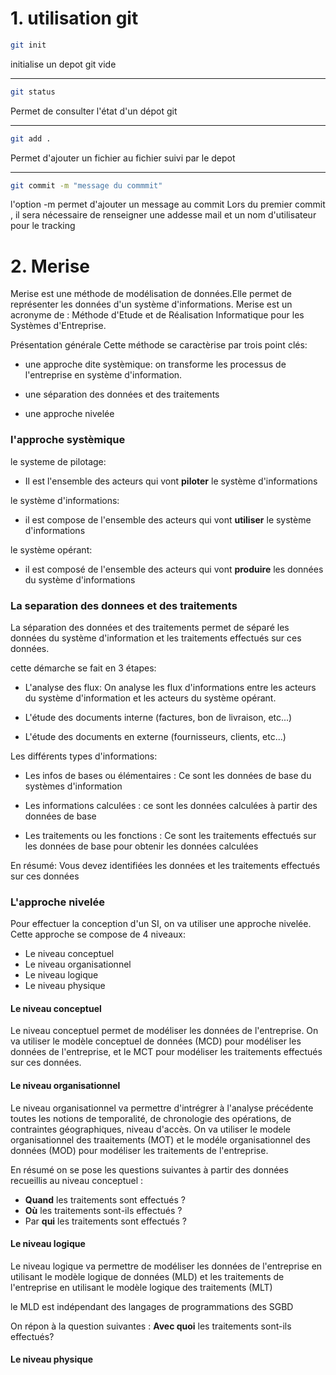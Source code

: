 # 1. utilisation git

``` bash
git init
``` 
initialise un depot git vide

**********************

``` bash
git status
```
Permet de consulter l'état d'un dépot git

**********************

``` bash
git add .
``` 
Permet d'ajouter un fichier au fichier suivi par le depot

**********************

``` bash
git commit -m "message du commmit"
```
l'option -m permet d'ajouter un message au commit
Lors du premier commit , il sera nécessaire de renseigner une addesse mail et un nom d'utilisateur pour le tracking

# 2. Merise

Merise est une méthode de modélisation de données.Elle permet de représenter les données d'un système d'informations.
Merise est un acronyme de : Méthode d'Etude et de Réalisation Informatique pour les Systèmes d'Entreprise.

Présentation générale
Cette méthode se caractèrise par trois point clés:

- une approche dite systèmique:
on transforme les processus de l'entreprise en système d'information.

- une séparation des données et des traitements

- une approche nivelée

### l'approche systèmique

le systeme de pilotage:

- Il est l'ensemble des acteurs qui vont **piloter** le système d'informations

le système d'informations:

- il est compose de l'ensemble des acteurs qui vont **utiliser** le système d'informations

le système opérant:

- il est composé de l'ensemble des acteurs qui vont **produire** les données du système d'informations

### La separation des donnees et des traitements

La séparation des données et des traitements permet de séparé les données du système d'information et les traitements effectués sur ces données.

cette démarche se fait en 3 étapes:

- L'analyse des flux: On analyse les flux d'informations entre les acteurs du système d'information et les acteurs du système opérant.

- L'étude des documents interne (factures, bon de livraison, etc...)

- L'étude des documents en externe (fournisseurs, clients, etc...)

Les différents types d'informations:

- Les infos de bases ou élémentaires : Ce sont les données de base du systèmes d'information

- Les informations calculées : ce sont les données calculées à partir des données de base

- Les traitements ou les fonctions : Ce sont les traitements effectués sur les données de base pour obtenir les données calculées

En résumé: Vous devez identifiées les données et les traitements effectués sur ces données

### L'approche nivelée

Pour effectuer la conception d'un SI, on va utiliser une approche nivelée. Cette approche se compose de 4 niveaux:

- Le niveau conceptuel
- Le niveau organisationnel
- Le niveau logique
- Le niveau physique

#### Le niveau conceptuel

Le niveau conceptuel permet de modéliser les données de l'entreprise.
On va utiliser le modèle conceptuel de données (MCD) pour modéliser les données de l'entreprise, et le MCT pour modéliser les traitements effectués sur ces données.

#### Le niveau organisationnel

Le niveau organisationnel va permettre d'intrégrer à l'analyse précédente toutes les notions de temporalité, de chronologie des opérations, de contraintes géographiques, niveau d'accès. On va utiliser le modele organisationnel des traaitements (MOT) et le modéle organisationnel des données (MOD) pour modéliser les traitements de l'entreprise.

En résumé on se pose les questions suivantes à partir des données recueillis au niveau conceptuel :

- **Quand** les traitements sont effectués ?
- **Où** les traitements sont-ils effectués ?
- Par **qui** les traitements sont effectués ?

#### Le niveau logique

Le niveau logique va permettre de modéliser les données de l'entreprise en utilisant le modèle logique de données (MLD) et les traitements de l'entreprise en utilisant le modèle logique des traitements (MLT)

le MLD est indépendant des langages de programmations des SGBD

On répon à la question suivantes : **Avec quoi** les traitements sont-ils effectués?

#### Le niveau physique

